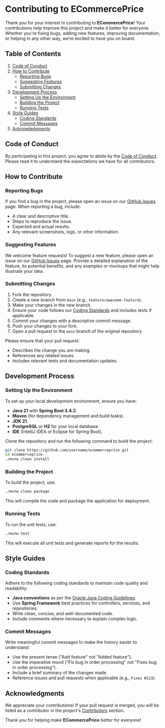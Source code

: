 # Contributing to ECommercePrice

Thank you for your interest in contributing to **ECommercePrice**! Your contributions help improve this project and make
it better for everyone. Whether you're fixing bugs, adding new features, improving documentation, or helping in any
other way, we’re excited to have you on board.

## Table of Contents

1. [Code of Conduct](#code-of-conduct)
2. [How to Contribute](#how-to-contribute)
    - [Reporting Bugs](#reporting-bugs)
    - [Suggesting Features](#suggesting-features)
    - [Submitting Changes](#submitting-changes)
3. [Development Process](#development-process)
    - [Setting Up the Environment](#setting-up-the-environment)
    - [Building the Project](#building-the-project)
    - [Running Tests](#running-tests)
4. [Style Guides](#style-guides)
    - [Coding Standards](#coding-standards)
    - [Commit Messages](#commit-messages)
5. [Acknowledgments](#acknowledgments)

## Code of Conduct

By participating in this project, you agree to abide by the [Code of Conduct](CODE_OF_CONDUCT.md). Please read it to
understand the expectations we have for all contributors.

## How to Contribute

### Reporting Bugs

If you find a bug in the project, please open an issue on
our [GitHub Issues](https://github.com/username/ecommerceprice/issues) page. When reporting a bug, include:

- A clear and descriptive title.
- Steps to reproduce the issue.
- Expected and actual results.
- Any relevant screenshots, logs, or other information.

### Suggesting Features

We welcome feature requests! To suggest a new feature, please open an issue on
our [GitHub Issues](https://github.com/username/ecommerceprice/issues) page. Provide a detailed explanation of the
feature, its potential benefits, and any examples or mockups that might help illustrate your idea.

### Submitting Changes

1. Fork the repository.
2. Create a new branch from `main` (e.g., `feature/awesome-feature`).
3. Make your changes in the new branch.
4. Ensure your code follows our [Coding Standards](#coding-standards) and includes tests if applicable.
5. Commit your changes with a descriptive commit message.
6. Push your changes to your fork.
7. Open a pull request to the `main` branch of the original repository.

Please ensure that your pull request:

- Describes the change you are making.
- References any related issues.
- Includes relevant tests and documentation updates.

## Development Process

### Setting Up the Environment

To set up your local development environment, ensure you have:

- **Java 21** with **Spring Boot 3.4.2**.
- **Maven** (for dependency management and build tasks).
- **JDK 21**.
- **PostgreSQL** or **H2** for your local database.
- **IDE** (IntelliJ IDEA or Eclipse for Spring Boot).

Clone the repository and run the following command to build the project:

```bash
git clone https://github.com/username/ecommerceprice.git
cd ecommerceprice
./mvnw clean install
```

### Building the Project

To build the project, use:

```bash
./mvnw clean package
```

This will compile the code and package the application for deployment.

### Running Tests

To run the unit tests, use:

```bash
./mvnw test
```

This will execute all unit tests and generate reports for the results.

## Style Guides

### Coding Standards

Adhere to the following coding standards to maintain code quality and readability:

- **Java conventions** as per
  the [Oracle Java Coding Guidelines](https://www.oracle.com/java/technologies/javase/codeconventions-150003.pdf).
- Use **Spring Framework** best practices for controllers, services, and repositories.
- Write clean, concise, and well-documented code.
- Include comments where necessary to explain complex logic.

### Commit Messages

Write meaningful commit messages to make the history easier to understand:

- Use the present tense ("Add feature" not "Added feature").
- Use the imperative mood ("Fix bug in order processing" not "Fixes bug in order processing").
- Include a brief summary of the changes made.
- Reference issues and pull requests when applicable (e.g., `Fixes #123`).

## Acknowledgments

We appreciate your contributions! If your pull request is merged, you will be listed as a contributor in the
project's [Contributors](https://github.com/username/ecommerceprice/graphs/contributors) section.

Thank you for helping make **ECommercePrice** better for everyone!
